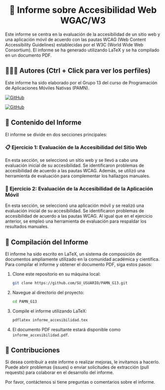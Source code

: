 <h1 align="center">📄 Informe sobre Accesibilidad Web WGAC/W3</h1>

Este informe se centra en la evaluación de la accesibilidad de un sitio web y una aplicación móvil de acuerdo con las pautas WCAG (Web Content Accessibility Guidelines) establecidas por el W3C (World Wide Web Consortium). El informe se ha generado utilizando LaTeX y se ha compilado en un documento PDF.

## 🙆👨‍💻 Autores (Ctrl + Click para ver los perfiles)
Este informe ha sido elaborado por el Grupo 13 del curso de Programación de Aplicaciones Móviles Nativas (PAMN).
  
[![GitHub](https://img.shields.io/badge/GitHub-Ana%20del%20Carmen%20Santana%20Ojeda-red?style=flat-square&logo=github)](https://github.com/AnaSantana016)

[![GitHub](https://img.shields.io/badge/GitHub-Alejandro%20David%20Arzola%20Saavedra-blue?style=flat-square&logo=github)](https://github.com/AlejandroDavidArzolaSaavedra)
  

## 📑 Contenido del Informe
El informe se divide en dos secciones principales:

### 📋 Ejercicio 1: Evaluación de la Accesibilidad del Sitio Web
En esta sección, se seleccionó un sitio web y se llevó a cabo una evaluación inicial de su accesibilidad. Se identificaron problemas de accesibilidad de acuerdo a las pautas WCAG. Además, se utilizó una herramienta de evaluación para complementar los hallazgos manuales.

### 📱 Ejercicio 2: Evaluación de la Accesibilidad de la Aplicación Móvil
En esta sección, se seleccionó una aplicación móvil y se realizó una evaluación inicial de su accesibilidad. Se identificaron problemas de accesibilidad de acuerdo a las pautas WCAG. Al igual que en el ejercicio anterior, se empleó una herramienta de evaluación para respaldar los resultados manuales.

## 📄 Compilación del Informe
El informe ha sido escrito en LaTeX, un sistema de composición de documentos ampliamente utilizado en la comunidad académica y científica. Para compilar el informe y obtener el documento PDF, siga estos pasos:

1. Clone este repositorio en su máquina local:

   ```bash
   git clone https://github.com/SU_USUARIO/PAMN_G13.git
   ```

2. Navegue al directorio del proyecto:

   ```bash
   cd PAMN_G13
   ```

3. Compile el informe utilizando LaTeX:

   ```bash
   pdflatex informe_accesibilidad.tex
   ```

4. El documento PDF resultante estará disponible como `informe_accesibilidad.pdf`.

## 🤝 Contribuciones
Si desea contribuir a este informe o realizar mejoras, le invitamos a hacerlo. Puede abrir problemas (issues) o enviar solicitudes de extracción (pull requests) para colaborar en el desarrollo del informe.

Por favor, contáctenos si tiene preguntas o comentarios sobre el informe.
